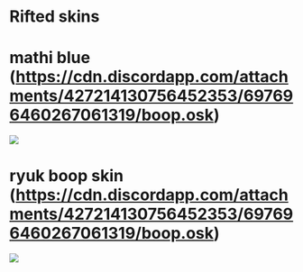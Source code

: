 # Rifted skins

# mathi blue (https://cdn.discordapp.com/attachments/427214130756452353/697696460267061319/boop.osk)
![](https://i.imgur.com/humkVxr.png)

# ryuk boop skin (https://cdn.discordapp.com/attachments/427214130756452353/697696460267061319/boop.osk)
![](https://osu.ppy.sh/ss/14733957/6cce)
